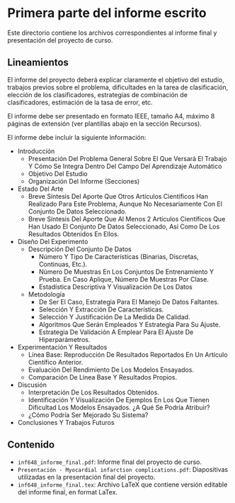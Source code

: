 # Primera parte del informe escrito
Este directorio contiene los archivos correspondientes al informe final y presentación del proyecto de curso.

## Lineamientos

El informe del proyecto deberá explicar claramente el objetivo del estudio, trabajos previos sobre el problema, dificultades en la tarea de clasificación, elección de los clasificadores, estrategias de combinación de clasificadores, estimación de la tasa de error, etc.

El informe debe ser presentado en formato IEEE, tamaño A4, máximo 8 páginas de extensión (ver plantillas abajo en la sección Recursos).

El informe debe incluir la siguiente información:

- Introducción
    - Presentación Del Problema General Sobre El Que Versará El Trabajo Y Cómo Se Integra Dentro Del Campo Del Aprendizaje Automático
    - Objetivo Del Estudio
    - Organización Del Informe (Secciones)
- Estado Del Arte
    - Breve Síntesis Del Aporte Que Otros Artículos Científicos Han Realizado Para Este Problema, Aunque No Necesariamente Con El Conjunto De Datos Seleccionado.
    - Breve Síntesis Del Aporte Que Al Menos 2 Artículos Científicos Que Han Usado El Conjunto De Datos Seleccionado, Así Como De Los Resultados Obtenidos En Ellos.
- Diseño Del Experimento
    - Descripción Del Conjunto De Datos
        - Número Y Tipo De Características (Binarias, Discretas, Continuas, Etc.).
        - Número De Muestras En Los Conjuntos De Entrenamiento Y Prueba. En Caso Aplique, Número De Muestras Por Clase.
        - Estadística Descriptiva Y Visualización De Los Datos
    - Metodología
        - De Ser El Caso, Estrategia Para El Manejo De Datos Faltantes.
        - Selección Y Extracción De Características.
        - Selección Y Justificación De La Medida De Calidad.
        - Algoritmos Que Serán Empleados Y Estrategia Para Su Ajuste.
        - Estrategia De Validación A Emplear Para El Ajuste De Hiperparámetros.
- Experimentación Y Resultados
    - Línea Base: Reproducción De Resultados Reportados En Un Artículo Científico Anterior.
    - Evaluación Del Rendimiento De Los Modelos Ensayados.
    - Comparación De Línea Base Y Resultados Propios.
- Discusión
    - Interpretación De Los Resultados Obtenidos.
    - Identificación Y Visualización De Ejemplos En Los Que Tienen Dificultad Los Modelos Ensayados. ¿A Qué Se Podría Atribuir?
    - ¿Cómo Podría Ser Mejorado Su Sistema?
- Conclusiones Y Trabajos Futuros

## Contenido
- `inf648_informe_final.pdf`: Informe final del proyecto de curso.
- `Presentación - Myocardial infarction complications.pdf`: Diapositivas utilizadas en la presentación final del proyecto.
- `inf648_informe_final.tex`: Archivo LaTeX que contiene versión editable del informe final, en format LaTex.